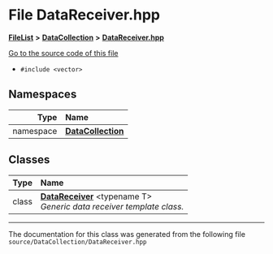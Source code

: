 

# File DataReceiver.hpp



[**FileList**](files.md) **>** [**DataCollection**](dir_8adf75fe53ae17187785c216cf2633db.md) **>** [**DataReceiver.hpp**](_data_receiver_8hpp.md)

[Go to the source code of this file](_data_receiver_8hpp_source.md)



* `#include <vector>`













## Namespaces

| Type | Name |
| ---: | :--- |
| namespace | [**DataCollection**](namespace_data_collection.md) <br> |


## Classes

| Type | Name |
| ---: | :--- |
| class | [**DataReceiver**](class_data_collection_1_1_data_receiver.md) &lt;typename T&gt;<br>_Generic data receiver template class._  |



















































------------------------------
The documentation for this class was generated from the following file `source/DataCollection/DataReceiver.hpp`


